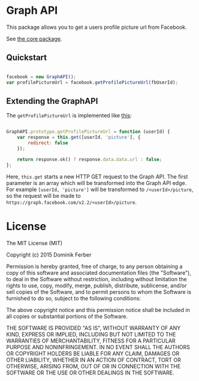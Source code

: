 # Graph API

This package allows you to get a users profile picture url from Facebook.

See [the core package](https://github.com/dferber90/meteor-graph-api).


## Quickstart

```js

facebook = new GraphAPI();
var profilePictureUrl = facebook.getProfilePictureUrl(fbUserId);

```

## Extending the GraphAPI

The `getProfilePictureUrl` is implemented like [this](https://github.com/dferber90/meteor-graph-api-get-profile-picture-url/blob/master/graph.js):

```js

GraphAPI.prototype.getProfilePictureUrl = function (userId) {
	var response = this.get([userId, 'picture'], {
		redirect: false
	});

	return response.ok() ? response.data.data.url : false;
};

```

Here, `this.get` starts a new HTTP GET request to the Graph API.
The first parameter is an array which will be transformed into the Graph API edge.
For example `[userId, 'picture']` will be transformed to `/<userId>/picture`, so
the request will be made to `https://graph.facebook.com/v2.2/<userId>/picture`.



# License
The MIT License (MIT)

Copyright (c) 2015 Dominik Ferber

Permission is hereby granted, free of charge, to any person obtaining a copy
of this software and associated documentation files (the "Software"), to deal
in the Software without restriction, including without limitation the rights
to use, copy, modify, merge, publish, distribute, sublicense, and/or sell
copies of the Software, and to permit persons to whom the Software is
furnished to do so, subject to the following conditions:

The above copyright notice and this permission notice shall be included in all
copies or substantial portions of the Software.

THE SOFTWARE IS PROVIDED "AS IS", WITHOUT WARRANTY OF ANY KIND, EXPRESS OR
IMPLIED, INCLUDING BUT NOT LIMITED TO THE WARRANTIES OF MERCHANTABILITY,
FITNESS FOR A PARTICULAR PURPOSE AND NONINFRINGEMENT. IN NO EVENT SHALL THE
AUTHORS OR COPYRIGHT HOLDERS BE LIABLE FOR ANY CLAIM, DAMAGES OR OTHER
LIABILITY, WHETHER IN AN ACTION OF CONTRACT, TORT OR OTHERWISE, ARISING FROM,
OUT OF OR IN CONNECTION WITH THE SOFTWARE OR THE USE OR OTHER DEALINGS IN THE
SOFTWARE.



